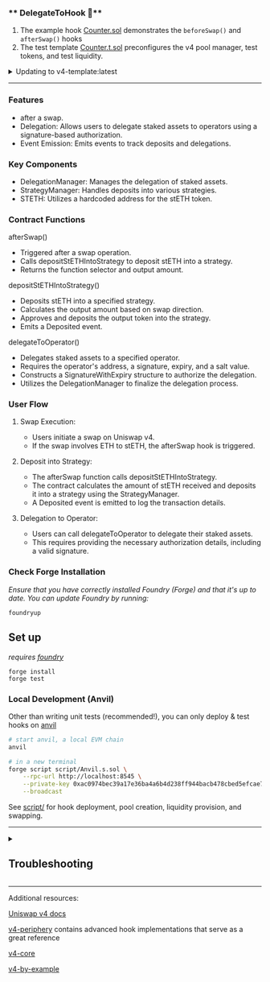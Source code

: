 
### ** DelegateToHook 🦄**



1. The example hook [Counter.sol](src/Counter.sol) demonstrates the `beforeSwap()` and `afterSwap()` hooks
2. The test template [Counter.t.sol](test/Counter.t.sol) preconfigures the v4 pool manager, test tokens, and test liquidity.

<details>
<summary>Updating to v4-template:latest</summary>

The delegateToHook project is a smart contract designed to integrate with Uniswap v4 hooks, facilitating the automatic deposit of stETH into a strategy and delegating staked assets to operators within the EigenLayer ecosystem. This contract aims to streamline the process of managing stETH assets by automating key operations post-swap.




</details>

---
### Features
* after a swap.
* Delegation: Allows users to delegate staked assets to operators using a signature-based authorization.
* Event Emission: Emits events to track deposits and delegations.



### Key Components
* DelegationManager: Manages the delegation of staked assets.
* StrategyManager: Handles deposits into various strategies.
* STETH: Utilizes a hardcoded address for the stETH token.



### Contract Functions

afterSwap()
* Triggered after a swap operation.
* Calls depositStETHIntoStrategy to deposit stETH into a strategy.
* Returns the function selector and output amount.


depositStETHIntoStrategy()
* Deposits stETH into a specified strategy.
* Calculates the output amount based on swap direction.
* Approves and deposits the output token into the strategy.
* Emits a Deposited event.


delegateToOperator()
* Delegates staked assets to a specified operator.
* Requires the operator's address, a signature, expiry, and a salt value.
* Constructs a SignatureWithExpiry structure to authorize the delegation.
* Utilizes the DelegationManager to finalize the delegation process.


### User Flow

1. Swap Execution:
    * Users initiate a swap on Uniswap v4.
    * If the swap involves ETH to stETH, the afterSwap hook is triggered.
      
2. Deposit into Strategy:
    * The afterSwap function calls depositStETHIntoStrategy.
    * The contract calculates the amount of stETH received and deposits it into a strategy using the StrategyManager.
    * A Deposited event is emitted to log the transaction details.
      
3. Delegation to Operator:
    * Users can call delegateToOperator to delegate their staked assets.
    * This requires providing the necessary authorization details, including a valid signature.





### Check Forge Installation
*Ensure that you have correctly installed Foundry (Forge) and that it's up to date. You can update Foundry by running:*

```
foundryup
```

## Set up

*requires [foundry](https://book.getfoundry.sh)*

```
forge install
forge test
```

### Local Development (Anvil)

Other than writing unit tests (recommended!), you can only deploy & test hooks on [anvil](https://book.getfoundry.sh/anvil/)

```bash
# start anvil, a local EVM chain
anvil

# in a new terminal
forge script script/Anvil.s.sol \
    --rpc-url http://localhost:8545 \
    --private-key 0xac0974bec39a17e36ba4a6b4d238ff944bacb478cbed5efcae784d7bf4f2ff80 \
    --broadcast
```

See [script/](script/) for hook deployment, pool creation, liquidity provision, and swapping.

---

<details>
<summary><h2>Troubleshooting</h2></summary>



### *Permission Denied*

When installing dependencies with `forge install`, Github may throw a `Permission Denied` error

Typically caused by missing Github SSH keys, and can be resolved by following the steps [here](https://docs.github.com/en/github/authenticating-to-github/connecting-to-github-with-ssh) 

Or [adding the keys to your ssh-agent](https://docs.github.com/en/authentication/connecting-to-github-with-ssh/generating-a-new-ssh-key-and-adding-it-to-the-ssh-agent#adding-your-ssh-key-to-the-ssh-agent), if you have already uploaded SSH keys

### Hook deployment failures

Hook deployment failures are caused by incorrect flags or incorrect salt mining

1. Verify the flags are in agreement:
    * `getHookCalls()` returns the correct flags
    * `flags` provided to `HookMiner.find(...)`
2. Verify salt mining is correct:
    * In **forge test**: the *deployer* for: `new Hook{salt: salt}(...)` and `HookMiner.find(deployer, ...)` are the same. This will be `address(this)`. If using `vm.prank`, the deployer will be the pranking address
    * In **forge script**: the deployer must be the CREATE2 Proxy: `0x4e59b44847b379578588920cA78FbF26c0B4956C`
        * If anvil does not have the CREATE2 deployer, your foundry may be out of date. You can update it with `foundryup`

</details>

---

Additional resources:

[Uniswap v4 docs](https://docs.uniswap.org/contracts/v4/overview)

[v4-periphery](https://github.com/uniswap/v4-periphery) contains advanced hook implementations that serve as a great reference

[v4-core](https://github.com/uniswap/v4-core)

[v4-by-example](https://v4-by-example.org)

